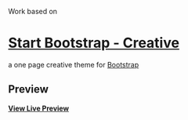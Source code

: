 Work based on
# [Start Bootstrap - Creative](https://startbootstrap.com/template-overviews/creative/)

a one page creative theme for [Bootstrap](http://getbootstrap.com/)

## Preview

**[View Live Preview](https://v-t.github.io/insightspi-creative/)**
